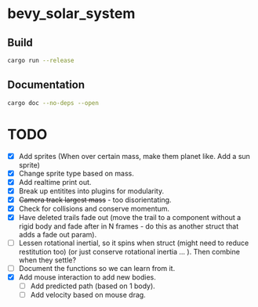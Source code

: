 # bevy_solar_system

## Build
```bash
cargo run --release
```

## Documentation
```bash
cargo doc --no-deps --open
```

# TODO
- [x] Add sprites (When over certain mass, make them planet like. Add a sun sprite)
- [x] Change sprite type based on mass.
- [x] Add realtime print out.
- [x] Break up entitites into plugins for modularity.
- [x] ~~Camera track largest mass~~ - too disorientating. 
- [x] Check for collisions and conserve momentum.
- [x] Have deleted trails fade out (move the trail to a component without a rigid body and fade after in N frames - do this as another struct that adds a fade out param).
- [ ] Lessen rotational inertial, so it spins when struct (might need to reduce restitution too) (or just conserve rotational inertia ... ). Then combine when they settle?
- [ ] Document the functions so we can learn from it.
- [x] Add mouse interaction to add new bodies.
    - [ ] Add predicted path (based on 1 body).
    - [ ] Add velocity based on mouse drag.